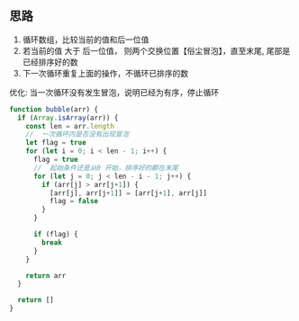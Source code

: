 
## 思路

1. 循环数组，比较当前的值和后一位值
2. 若当前的值 大于 后一位值， 则两个交换位置【俗尘冒泡】，直至末尾, 尾部是已经排序好的数
3. 下一次循环重复上面的操作，不循环已排序的数

优化:  当一次循环没有发生冒泡，说明已经为有序，停止循环

```js
function bubble(arr) {
  if (Array.isArray(arr)) {
    const len = arr.length
    //  一次循环内是否没有出现冒泡
    let flag = true
    for (let i = 0; i < len - 1; i++) {
      flag = true
      //  起始条件还是从0 开始，排序好的都在末尾
      for (let j = 0; j < len - i - 1; j++) {
        if (arr[j] > arr[j+1]) {
          [arr[j], arr[j+1]] = [arr[j+1], arr[j]]
          flag = false
        }
      }

      if (flag) {
        break
      }
    }

    return arr
  }

  return []
}


```

